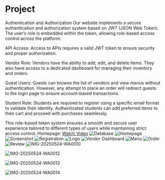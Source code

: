# Project
Authentication and Authorization
Our website implements a secure authentication and authorization system based on JWT (JSON Web Token). The user’s role is embedded within the token, allowing role-based access control across the platform.

API Access: Access to APIs requires a valid JWT token to ensure security and proper authorization.

Vendor Role: Vendors have the ability to add, edit, and delete items. They also have access to a dedicated dashboard for managing their inventory and orders.

Guest Users: Guests can browse the list of vendors and view menus without authentication. However, any attempt to place an order will redirect guests to the login page to ensure account-based transactions.

Student Role: Students are required to register using a specific email format to validate their identity. Authenticated students can add preferred items to their cart and proceed with purchases seamlessly.

This role-based token system ensures a smooth and secure user experience tailored to different types of users while maintaining strict access control.
Homepage:
[Watch Video](https://github.com/Shahinur-Begum/Project/blob/main/WhatsApp%20Video%202025-05-24%20at%2018.37.29_220407be.mp4)
![Database](https://github.com/Shahinur-Begum/Project/raw/main/database1.jpg)
![Homepage](https://github.com/Shahinur-Begum/Project/raw/main/Screenshot%202025-05-24%20175208.png)
![Screenshot](https://github.com/Shahinur-Begum/Project/raw/main/Screenshot%202025-05-24%20175816.png)
![Registration](https://github.com/Shahinur-Begum/Project/raw/main/reg.jpg)
![Logo](https://github.com/Shahinur-Begum/Project/raw/main/log.png)
![Vendor Dashboard](https://github.com/Shahinur-Begum/Project/raw/main/Vendor%20dasboard.jpg)
![Menu](https://github.com/Shahinur-Begum/Project/raw/main/Menu.jpg)
![Order](https://github.com/Shahinur-Begum/Project/raw/main/Order.jpg)
![Review](https://github.com/Shahinur-Begum/Project/raw/main/review.jpg)
![IMG-20250524-WA0010](https://github.com/Shahinur-Begum/Project/raw/main/IMG-20250524-WA0010.jpg)

![IMG-20250524-WA0012](https://github.com/Shahinur-Begum/Project/raw/main/IMG-20250524-WA0012.jpg)

![IMG-20250524-WA0013](https://github.com/Shahinur-Begum/Project/raw/main/IMG-20250524-WA0013.jpg)

![IMG-20250524-WA0014](https://github.com/Shahinur-Begum/Project/raw/main/IMG-20250524-WA0014.jpg)


